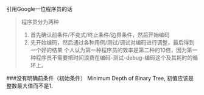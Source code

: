 引用Google一位程序员的话
>程序员分为两种
>
> 1. 首先确认前条件/不变式/终止条件/边界条件，然后开始编码
> 2. 先开始编码，然后通过各种用例/测试/调试对编码进行调整，最后得到一个好的结果
>个人认为第一种程序员的效率是第二种的10倍，因为第一种程序员不需要把时间浪费在编码-测试-debug-编码这个及其耗时的循环上。

###没有明确前条件（初始条件）
Minimum Depth of Binary Tree, 初值应该是整数最大值而不是1.
